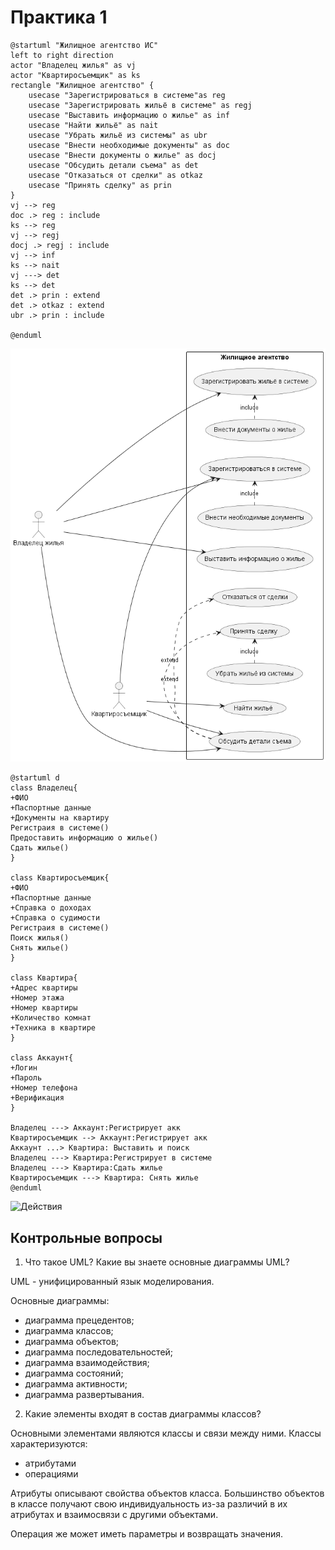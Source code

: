 # Практика 1
```
@startuml "Жилищное агентство ИС"
left to right direction
actor "Владелец жилья" as vj
actor "Квартиросъемщик" as ks
rectangle "Жилищное агентство" {
    usecase "Зарегистрироваться в системе"as reg
    usecase "Зарегистрировать жильё в системе" as regj
    usecase "Выставить информацию о жилье" as inf
    usecase "Найти жильё" as nait
    usecase "Убрать жильё из системы" as ubr
    usecase "Внести необходимые документы" as doc
    usecase "Внести документы о жилье" as docj
    usecase "Обсудить детали съема" as det
    usecase "Отказаться от сделки" as otkaz
    usecase "Принять сделку" as prin
}
vj --> reg
doc .> reg : include
ks --> reg
vj --> regj
docj .> regj : include
vj --> inf
ks --> nait
vj ---> det
ks --> det
det .> prin : extend
det .> otkaz : extend
ubr .> prin : include

@enduml
```

![Система](https://github.com/noil6000/TMP/blob/main/pr1/prec/Жилищное%20агентство%20ИС.png)

```
@startuml d
class Владелец{
+ФИО
+Паспортные данные
+Документы на квартиру
Регистраия в системе()
Предоставить информацию о жилье()
Сдать жилье()
}

class Квартиросъемщик{
+ФИО
+Паспортные данные
+Справка о доходах
+Справка о судимости
Регистраия в системе()
Поиск жилья()
Снять жилье()
}

class Квартира{
+Адрес квартиры
+Номер этажа
+Номер квартиры
+Количество комнат
+Техника в квартире
}

class Аккаунт{
+Логин
+Пароль
+Номер телефона
+Верификация
}

Владелец ---> Аккаунт:Регистрирует акк
Квартиросъемщик --> Аккаунт:Регистрирует акк
Аккаунт ...> Квартира: Выставить и поиск 
Владелец ---> Квартира:Регистрирует в системе
Владелец ---> Квартира:Сдать жилье
Квартиросъемщик ---> Квартира: Снять жилье
@enduml
```
![Действия](https://github.com/Smipos/TMP/blob/main/practices/practice_1/2.png)


## Контрольные вопросы
1. Что такое UML? Какие вы знаете основные диаграммы UML?

UML - унифицированный язык моделирования.

Основные диаграммы: 
* диаграмма прецедентов; 
* диаграмма классов; 
* диаграмма объектов; 
* диаграмма последовательностей; 
* диаграмма взаимодействия; 
* диаграмма состояний; 
* диаграмма активности; 
* диаграмма развертывания.

2. Какие элементы входят в состав диаграммы классов? 

Основными элементами являются классы и связи между ними. 
Классы характеризуются:
* атрибутами
* операциями
    
Атрибуты описывают свойства объектов класса. Большинство объектов в классе получают свою индивидуальность из-за различий в их атрибутах и взаимосвязи с другими объектами.

Операция же может иметь параметры и возвращать значения.
